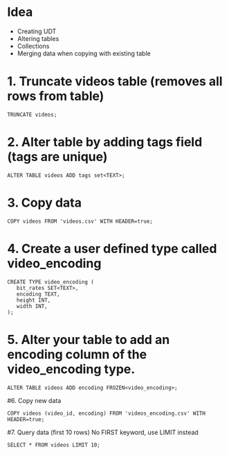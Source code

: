 # Idea
* Creating UDT
* Altering tables
* Collections
* Merging data when copying with existing table

# 1. Truncate videos table (removes all rows from table)
```
TRUNCATE videos;
```

# 2. Alter table by adding tags field (tags are unique)
```
ALTER TABLE videos ADD tags set<TEXT>;
```

# 3. Copy data
```
COPY videos FROM 'videos.csv' WITH HEADER=true;
```

# 4. Create a user defined type called video_encoding
```
CREATE TYPE video_encoding (
   bit_rates SET<TEXT>,
   encoding TEXT,
   height INT,
   width INT,
);
```

# 5. Alter your table to add an encoding column of the video_encoding type.
```
ALTER TABLE videos ADD encoding FROZEN<video_encoding>;
```

#6. Copy new data
```
COPY videos (video_id, encoding) FROM 'videos_encoding.csv' WITH HEADER=true;
```

#7. Query data (first 10 rows)
No FIRST keyword, use LIMIT instead
```
SELECT * FROM videos LIMIT 10;
```
